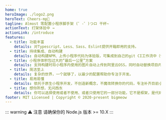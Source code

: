 ```yaml
---
home: true
heroImage: ./logo2.png
heroText: Cheers-mp🍻
tagline: Almost 零配置小程序脚手架 (゜-゜)つロ 干杯~
actionText: 打架体验中 →
actionLink: /introduce
features:
  - title: 功能丰富
    details: 对Typescript、Less、Sass、Eslint提供开箱即用的支持。
  - title: 持续集成、自动构建
    details: 自动构建NPM、上传小程序代码为体验版，可集成到自己的git CI工作流中（例如GitLab CI）,用过的都说"cheers~"
  - title: 小程序体积包过大的“最后一公里”方案
    details: 支持构建时将小程序内使用的图片自动上传到阿里云OSS，同时自动替换项目内图片引用
  - title: 简洁至上
    details: 复杂的世界，一个就够了，以最少的配置帮助你专注于开发。
  - title: 易用易懂
    details: 依托于原生小程序开发，不创造新概念，不魔改转换你的代码，专注补齐目前小程序开发支持不够的短板
  - title: 想你所想，无问西东
    details: 你可以选择使用或者不使用、或者只使用它的一部分功能，它不是框架，是代码的搬运工
footer: MIT Licensed | Copyright © 2020-present bigmeow
---
```


::: warning ⚠️ 注意
请确保你的 Node.js 版本 >= 10.X
:::
